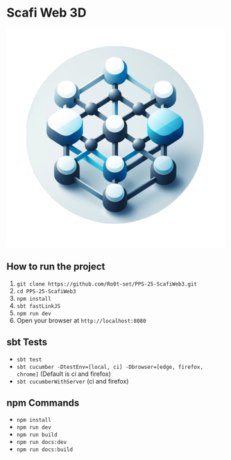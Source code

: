 # Scafi Web 3D

![logo](img/logo.png)

## How to run the project

1. `git clone https://github.com/Ro0t-set/PPS-25-ScafiWeb3.git`
2. `cd PPS-25-ScafiWeb3`
3. `npm install`
4. `sbt fastLinkJS`
5. `npm run dev`
6. Open your browser at `http://localhost:8080`

## sbt Tests

- `sbt test`
- `sbt cucumber -DtestEnv=[local, ci] -Dbrowser=[edge, firefox, chrome]` (Default is ci and firefox)
- `sbt cucumberWithServer` (ci and firefox)

## npm Commands

- `npm install`
- `npm run dev`
- `npm run build`
- `npm run docs:dev`
- `npm run docs:build`
